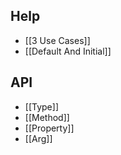 ## Help
* [[3 Use Cases]]
* [[Default And Initial]]

## API
* [[Type]]
* [[Method]]
* [[Property]]
* [[Arg]]